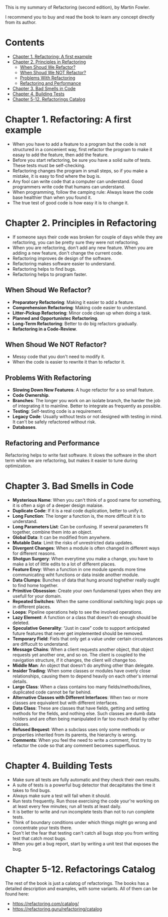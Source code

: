 This is my summary of Refactoring (second edition), by Martin Fowler.

I recommend you to buy and read the book to learn any concept directly from its author.

# Contents

- [Chapter 1. Refactoring: A first example](#chapter-1-refactoring-a-first-example)
- [Chapter 2. Principles in Refactoring](#chapter-2-principles-in-refactoring)
  - [When Shoud We Refactor?](#when-shoud-we-refactor)
  - [When Shoud We NOT Refactor?](#when-shoud-we-not-refactor)
  - [Problems With Refactoring](#problems-with-refactoring)
  - [Refactoring and Performance](#refactoring-and-performance)
- [Chapter 3. Bad Smells in Code](#chapter-3-bad-smells-in-code)
- [Chapter 4. Building Tests](#chapter-4-building-tests)
- [Chapter 5-12. Refactorings Catalog](#chapter-5-12-refactorings-catalog)

# Chapter 1. Refactoring: A first example

- When you have to add a feature to a program but the code is not structured in a concenient way, first refactor the program to make it easay to add the feature, then add the feature.
- Before you start refactoring, be sure you have a solid suite of tests. These tests must be self-checking.
- Refactoring changes the program in small steps, so if you make a mistake, it is easy to find where the bug is.
- Any fool can write code that a computer can understand. Good programmers write code that humans can understand.
- When programming, follow the camping rule: Always leave the code base healthier than when you found it.
- The true test of good code is how easy it is to change it.

# Chapter 2. Principles in Refactoring

- If someone says their code was broken for couple of days while they are refactoring, you can be pretty sure they were not refactoring.
- When you are refactoring, don't add any new feature. When you are adding a new feature, don't change the current code.
- Refactoring improves de design of the software.
- Refactoring makes software easier to understand.
- Refactoring helps to find bugs.
- Refactoring helps to program faster.

## When Shoud We Refactor?

- **Preparatory Refactoring**: Making it easier to add a feature.
- **Comprehension Refactoring**: Making code easier to understand.
- **Litter-Pickup Refactoring**: Minor code clean up when doing a task.
- **Planned and Opportunistec Refactoring**.
- **Long-Term Refactoring**: Better to do big refactors gradually.
- **Refactoring in a Code-Review**.

## When Shoud We NOT Refactor?

- Messy code that you don't need to modify it.
- When the code is easier to rewrite it than to refactor it.

## Problems With Refactoring

- **Slowing Down New Features**: A huge refactor for a so small feature.
- **Code Ownership**.
- **Branches**: The longer you work on an isolate branch, the harder the job of integrating it to mainline. Better to integrate as frequently as possible.
- **Testing**: Self-testing code is a requirement.
- **Legacy Code**: Usually without tests or not designed with testing in mind. It can't be safely refactored without risk.
- **Databases**.

## Refactoring and Performance
Refactoring helps to write fast software.
It slows the software in the short term while we are refactoring, but makes it easier to tune during optimization.

# Chapter 3. Bad Smells in Code

- **Mysterious Name**: When you can't think of a good name for something, it is often a sign of a deeper design malaise.
- **Duplicate Code**: If it is a real code duplication, better to unify it.
- **Long Function**: The longer a function is, the more difficult it is to understand.
- **Long Parameters List**: Can be confusing. If several parameters fit together, combine them into an object.
- **Global Data**: It can be modified from anywhere.
- **Mutable Data**: Limit the risks of unrestricted data updates.
- **Divergent Changes**: When a module is often changed in different ways for different reasons.
- **Shotgun Surgery**: When everytime you make a change, you have to make a lot of little edits to a lot of different places.
- **Feature Envy**: When a function in one module spends more time communicating wiht functions or data inside another module.
- **Data Clumps**: Bunches of data that hung around toghether really ought to find home together.
- **Primitive Obsession**: Create your own fundamenal types when they are usefull for your domain.
- **Repeated Switches**: When the same conditional switching logic pops up in different places.
- **Loops**: Pipeline operations help to see the involved operations.
- **Lazy Element**: A function or a class that doesn't do enough should be deleted.
- **Speculative Generality**: “Just in case” code to support anticipated future features that never get implemented should be removed.
- **Temporary Field**: Fiels that only get a value under certain circumstances are diffucult to understand.
- **Message Chains**: When a client requests another object, that object requests yet another one, and so on. The client is coupled to the navigation structure, if it changes, the client will change too.
- **Middle Man**: An object that doesn't do anything other than delegate.
- **Insider Trading**: When some classes or modules have overly close relationships, causing them to depend heavily on each other's internal details.
- **Large Class**: When a class contains too many fields/methods/lines, duplicated code cannot be far behind.
- **Alternative Classes with Different Interfaces**: When two or more classes are equivalent but with different interfaces.
- **Data Class**: These are classes that have fields, getting and setting methods for the fields, and nothing else. Such classes are dumb data holders and are often being manipulated in far too much detail by other classes.
- **Refused Bequest**: When a subclass uses only some methods or properties inherited from its parents, the hierarchy is wrong.
- **Comments**: When you feel the need to write a comment, first try to refactor the code so that any comment becomes superfluous.

# Chapter 4. Building Tests

- Make sure all tests are fully automatic and they check their own results.
- A suite of tests is a powerful bug detector that decapitates the time it takes to find bugs.
- Always make sure a test will fail when it should.
- Run tests frequently. Run those exercising the code your're working on at least every few minutes; run all tests at least daily.
- It is better to write and run incomplete tests than not to run complete tests.
- Think of boundary conditions under which things might go wrong and concentrate your tests there.
- Don't let the fear that testing can't catch all bugs stop you from writing test that catch most bugs.
- When you get a bug report, start by writing a unit test that exposes the bug.

# Chapter 5-12. Refactorings Catalog

The rest of the book is just a calatog of refactorings.
The books has a detailed description and examples, with some variants. All of them can be found here:
- https://refactoring.com/catalog/
- https://refactoring.guru/refactoring/catalog